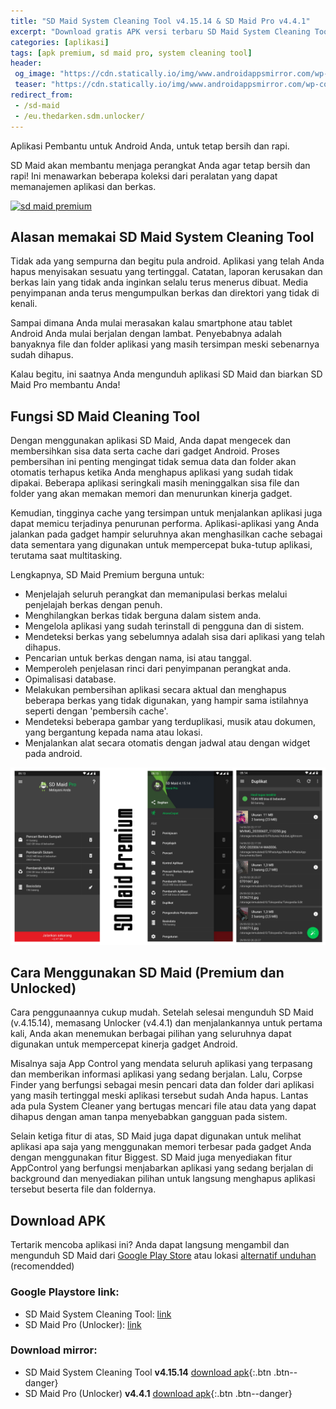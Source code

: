 ```yaml
---
title: "SD Maid System Cleaning Tool v4.15.14 & SD Maid Pro v4.4.1"
excerpt: "Download gratis APK versi terbaru SD Maid System Cleaning Tool v4.15.14 dan SD Maid Pro v4.4.1 (unlocker premium)"
categories: [aplikasi]
tags: [apk premium, sd maid pro, system cleaning tool]
header:
 og_image: "https://cdn.statically.io/img/www.androidappsmirror.com/wp-content/uploads/2018/02/SD-Maid-System-Cleaning-Tool-App.jpg"
 teaser: "https://cdn.statically.io/img/www.androidappsmirror.com/wp-content/uploads/2018/02/SD-Maid-System-Cleaning-Tool-App.jpg?w=460"
redirect_from:
 - /sd-maid
 - /eu.thedarken.sdm.unlocker/
---
```

Aplikasi Pembantu untuk Android Anda, untuk tetap bersih dan rapi.

SD Maid akan membantu menjaga perangkat Anda agar tetap bersih dan rapi!
Ini menawarkan beberapa koleksi dari peralatan yang dapat memanajemen aplikasi dan berkas.

[![sd maid premium](https://cdn.statically.io/img/www.androidappsmirror.com/wp-content/uploads/2018/02/SD-Maid-System-Cleaning-Tool-App.jpg)](#download-apk)

## Alasan memakai SD Maid System Cleaning Tool

Tidak ada yang sempurna dan begitu pula android. Aplikasi yang telah Anda hapus menyisakan sesuatu yang tertinggal.
Catatan, laporan kerusakan dan berkas lain yang tidak anda inginkan selalu terus menerus dibuat. Media penyimpanan anda terus mengumpulkan berkas dan direktori yang tidak di kenali.

Sampai dimana Anda mulai merasakan kalau smartphone atau tablet Android Anda mulai berjalan dengan lambat. Penyebabnya adalah banyaknya file dan folder aplikasi yang masih tersimpan meski sebenarnya sudah dihapus.

Kalau begitu, ini saatnya Anda mengunduh aplikasi SD Maid dan biarkan SD Maid Pro membantu Anda!

## Fungsi SD Maid Cleaning Tool

Dengan menggunakan aplikasi SD Maid, Anda dapat mengecek dan membersihkan sisa data serta cache dari gadget Android. Proses pembersihan ini penting mengingat tidak semua data dan folder akan otomatis terhapus ketika Anda menghapus aplikasi yang sudah tidak dipakai. Beberapa aplikasi seringkali masih meninggalkan sisa file dan folder yang akan memakan memori dan menurunkan kinerja gadget.

Kemudian, tingginya cache yang tersimpan untuk menjalankan aplikasi juga dapat memicu terjadinya penurunan performa. Aplikasi-aplikasi yang Anda jalankan pada gadget hampir seluruhnya akan menghasilkan cache sebagai data sementara yang digunakan untuk mempercepat buka-tutup aplikasi, terutama saat multitasking.

Lengkapnya, SD Maid Premium berguna untuk:
- Menjelajah seluruh perangkat dan memanipulasi berkas melalui penjelajah berkas dengan penuh.
- Menghilangkan berkas tidak berguna dalam sistem anda.
- Mengelola aplikasi yang sudah terinstall di pengguna dan di sistem.
- Mendeteksi berkas yang sebelumnya adalah sisa dari aplikasi yang telah dihapus.
- Pencarian untuk berkas dengan nama, isi atau tanggal.
- Memperoleh penjelasan rinci dari penyimpanan perangkat anda.
- Opimalisasi database.
- Melakukan pembersihan aplikasi secara aktual dan menghapus beberapa berkas yang tidak digunakan, yang hampir sama istilahnya seperti dengan 'pembersih cache'.
- Mendeteksi beberapa gambar yang terduplikasi, musik atau dokumen, yang bergantung kepada nama atau lokasi.
- Menjalankan alat secara otomatis dengan jadwal atau dengan widget pada android.

[![SD Maid Premium Unlocked](assets/images/20201007_093319_0000.png)](#download-apk)

## Cara Menggunakan SD Maid (Premium dan Unlocked)

Cara penggunaannya cukup mudah. Setelah selesai mengunduh SD Maid (v.4.15.14), memasang Unlocker (v4.4.1) dan menjalankannya untuk pertama kali, Anda akan menemukan berbagai pilihan yang seluruhnya dapat digunakan untuk mempercepat kinerja gadget Android.

Misalnya saja App Control yang mendata seluruh aplikasi yang terpasang dan memberikan informasi aplikasi yang sedang berjalan. Lalu, Corpse Finder yang berfungsi sebagai mesin pencari data dan folder dari aplikasi yang masih tertinggal meski aplikasi tersebut sudah Anda hapus. Lantas ada pula System Cleaner yang bertugas mencari file atau data yang dapat dihapus dengan aman tanpa menyebabkan gangguan pada sistem.

Selain ketiga fitur di atas, SD Maid juga dapat digunakan untuk melihat aplikasi apa saja yang menggunakan memori terbesar pada gadget Anda dengan menggunakan fitur Biggest. SD Maid juga menyediakan fitur AppControl yang berfungsi menjabarkan aplikasi yang sedang berjalan di background dan menyediakan pilihan untuk langsung menghapus aplikasi tersebut beserta file dan foldernya.

## Download APK

Tertarik mencoba aplikasi ini? Anda dapat langsung mengambil dan mengunduh SD Maid dari [Google Play Store](#goole-playstore-link) atau lokasi [alternatif unduhan](#download-mirror) (recomendded)

### Google Playstore link:

- SD Maid System Cleaning Tool: [link](https://play.google.com/store/apps/details?id=eu.thedarken.sdm)
- SD Maid Pro (Unlocker): [link](https://play.google.com/store/apps/details?id=eu.thedarken.sdm.unlocker)

### Download mirror:

- SD Maid System Cleaning Tool **v4.15.14** [download apk](#){:.btn .btn--danger}
- SD Maid Pro (Unlocker) **v4.4.1** [download apk](#){:.btn .btn--danger}
